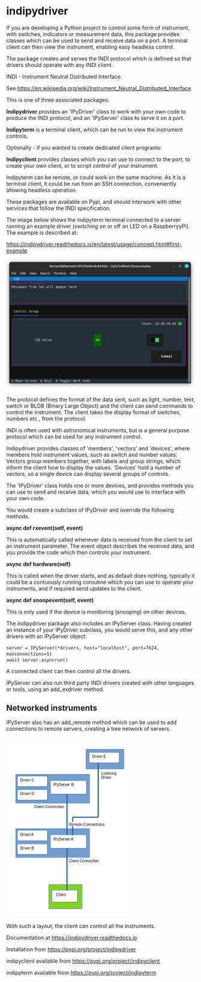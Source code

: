 # indipydriver

If you are developing a Python project to control some form of instrument, with switches, indicators or measurement data, this package provides classes which can be used to send and receive data on a port. A terminal client can then view the instrument, enabling easy headless control.

The package creates and serves the INDI protocol which is defined so that drivers should operate with any INDI client.

INDI - Instrument Neutral Distributed Interface.

See https://en.wikipedia.org/wiki/Instrument_Neutral_Distributed_Interface

This is one of three associated packages.

**Indipydriver** provides an 'IPyDriver' class to work with your own code to produce the INDI protocol, and an 'IPyServer' class to serve it on a port.

**Indipyterm** is a terminal client, which can be run to view the instrument controls.

Optionally - if you wanted to create dedicated client programs:

**Indipyclient** provides classes which you can use to connect to the port, to create your own client, or to script control of your instrument.

Indipyterm can be remote, or could work on the same machine. As it is a terminal client, it could be run from an SSH connection, conveniently allowing headless operation.

These packages are available on Pypi, and should interwork with other services that follow the INDI specification.

The image below shows the indipyterm terminal connected to a server running an example driver (switching on or off an LED on a RaspberryyPi). The example is described at:

https://indipydriver.readthedocs.io/en/latest/usage/concept.html#first-example


![Terminal screenshot](https://github.com/bernie-skipole/indipydriver/raw/main/docs/source/usage/images/image3.png)


The protocol defines the format of the data sent, such as light, number, text, switch or BLOB (Binary Large Object) and the client can send commands to control the instrument.  The client takes the display format of switches, numbers etc., from the protocol.

INDI is often used with astronomical instruments, but is a general purpose protocol which can be used for any instrument control.

Indipydriver provides classes of 'members', 'vectors' and 'devices', where members hold instrument values, such as switch and number values. Vectors group members together, with labels and group strings, which inform the client how to display the values. 'Devices' hold a number of vectors, so a single device can display several groups of controls.

The 'IPyDriver' class holds one or more devices, and provides methods you can use to send and receive data, which you would use to interface with your own code.

You would create a subclass of IPyDriver and override the following methods.

**async def rxevent(self, event)**

This is automatically called whenever data is received from the client to set an instrument parameter. The event object describes the received data, and you provide the code which then controls your instrument.

**async def hardware(self)**

This is called when the driver starts, and as default does nothing, typically it could be a contuously running coroutine which you can use to operate your instruments, and if required send updates to the client.

**async def snoopevent(self, event)**

This is only used if the device is monitoring (snooping) on other devices.

The indipydriver package also includes an IPyServer class. Having created an instance of your IPyDriver subclass, you would serve this, and any other drivers with an IPyServer object:

    server = IPyServer(*drivers, host="localhost", port=7624, maxconnections=5)
    await server.asyncrun()

A connected client can then control all the drivers.

IPyServer can also run third party INDI drivers created with other languages or tools, using an add\_exdriver method.

## Networked instruments

IPyServer also has an add\_remote method which can be used to add connections to remote servers, creating a tree network of servers.

![INDI Network](https://github.com/bernie-skipole/indipydriver/raw/main/docs/source/usage/images/rem2.png)

With such a layout, the client can control all the instruments.

Documentation at https://indipydriver.readthedocs.io

Installation from https://pypi.org/project/indipydriver

indipyclient available from https://pypi.org/project/indipyclient

indipyterm available from https://pypi.org/project/indipyterm
